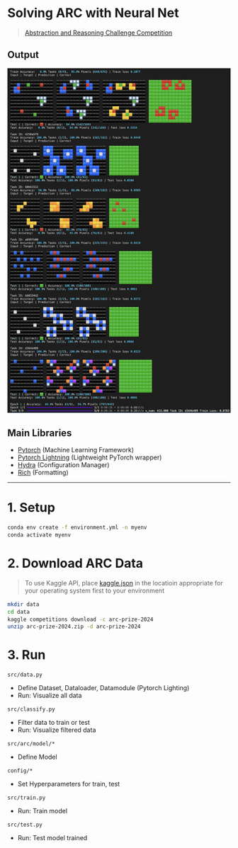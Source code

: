 # Solving ARC with Neural Net
> [Abstraction and Reasoning Challenge Competition](https://www.kaggle.com/competitions/arc-prize-2024/data
)

## Output
![](./output/images/PixelEachSubstitutor.png)

## Main Libraries
- [Pytorch](https://pytorch.org/tutorials/) (Machine Learning Framework)
- [Pytorch Lightning](https://lightning.ai/docs/pytorch/stable/) (Lightweight PyTorch wrapper)
- [Hydra](https://hydra.cc/docs/intro/) (Configuration Manager)
- [Rich](https://github.com/Textualize/rich) (Formatting)

---

# 1. Setup

```zsh
conda env create -f environment.yml -n myenv
conda activate myenv
```

# 2. Download ARC Data

> To use Kaggle API, place [kaggle.json](https://github.com/Kaggle/kaggle-api/blob/main/docs/README.md#api-credentials) in the locatioin appropriate for your operating system  first to your environment

```zsh
mkdir data
cd data
kaggle competitions download -c arc-prize-2024
unzip arc-prize-2024.zip -d arc-prize-2024
```

# 3. Run
```
src/data.py 
```
- Define Dataset, Dataloader, Datamodule (Pytorch Lighting)
- Run: Visualize all data

```
src/classify.py
```
- Filter data to train or test
- Run: Visualize filtered data

```
src/arc/model/*
```
- Define Model

```
config/*
```
- Set Hyperparameters for train, test

```
src/train.py
```
- Run: Train model

```
src/test.py
```
- Run: Test model trained
